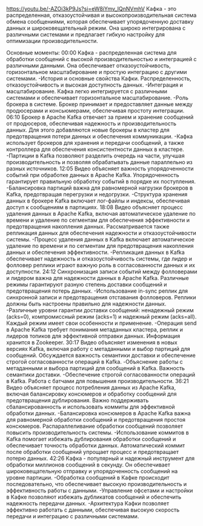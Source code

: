 https://youtu.be/-AZOi3kP9Js?si=eW8iYmv_IQnNVmhV
Кафка - это распределенная, отказоустойчивая и высокопроизводительная система обмена сообщениями, которая обеспечивает упорядоченную доставку данных и широковещательный режим. Она широко интегрирована с различными системами и предлагает гибкую настройку для оптимизации производительности.


Основные моменты:
00:00 Кафка - распределенная система для обработки сообщений с высокой производительностью и интеграцией с различными данными. Она обеспечивает отказоустойчивость, горизонтальное масштабирование и простую интеграцию с другими системами.
          -История и основные свойства Кафки. Распределенность, отказоустойчивость и высокая доступность данных.
          -Интеграция и масштабирование. Кафка легко интегрируется с различными системами и обеспечивает горизонтальное масштабирование.
          -Роль брокера в системе. Брокер принимает и предоставляет данные между продюсерами и консьюмерами, обеспечивая простоту интеграции.
06:10 Брокер в Apache Kafka отвечает за прием и хранение сообщений от продюсеров, обеспечивая надежность и производительность данных. Для этого добавляются новые брокеры в кластер для предотвращения потери данных и обеспечения коммуникации.
          -Кафка использует брокеров для хранения и передачи сообщений, а также контроллера для обеспечения консистентности данных в кластере.
          -Партиции в Kafka позволяют разделить очередь на части, улучшая производительность и позволяя обрабатывать данные параллельно из разных источников.
12:05 Видео объясняет важность упорядоченности событий при обработке данных в Apache Kafka. Упорядоченность гарантирует правильную обработку событий в порядке их поступления.
          -Балансировка партиций важна для равномерной нагрузки брокеров в Kafka, предотвращая перегрузки и недогрузки.
          -Структура хранения данных в брокере Kafka включает лог-файлы и индексы, обеспечивая доступ к сообщениям в партициях.
18:08 Видео объясняет процесс удаления данных в Apache Kafka, включая автоматическое удаление по времени и удаление по сегментам для обеспечения эффективности и предотвращения накопления данных. Рассматривается также репликация данных для обеспечения надежности и отказоустойчивости системы.
          -Процесс удаления данных в Kafka включает автоматическое удаление по времени и по сегментам для предотвращения накопления данных и обеспечения эффективности.
          -Репликация данных в Kafka обеспечивает надежность и отказоустойчивость системы, где лидер и фолловер реплики играют важную роль в согласованности данных и их доступности.
24:12 Синхронизация записи событий между фолловерами и лидером важна для надежности данных в Apache Kafka. Различные режимы гарантируют разную степень доставки сообщений и предотвращения потерь данных.
          -Использование in-sync реплик для синхронной записи и предотвращения отставания фолловеров. Реплики должны быть настроены правильно для надежности данных.
          -Различные уровни гарантии доставки сообщений: ненадежный режим (acks=0), компромиссный режим (acks=1) и надежный режим (acks=all). Каждый режим имеет свои особенности и применение.
          -Операция send в Apache Kafka требует понимания метаданных кластера, реплик и лидеров топиков для эффективной отправки данных. Информация хранится в Zookeeper.
30:17 Видео объясняет изменения в новых версиях Kafka, включая работу с метаданными и выбор партиций для сообщений. Обсуждается важность семантики доставки и обеспечение строгой согласованности операций в Kafka.
          -Объяснение работы с метаданными и выбора партиций для сообщений в Kafka. Важность семантики доставки. 
          -Обеспечение строгой согласованности операций в Kafka. Работа с батчами для повышения производительности. 
36:21 Видео объясняет процесс потребления данных из Apache Kafka, включая балансировку консюмеров и обработку сообщений для предотвращения дублирования. Важно поддерживать сбалансированность и использовать коммиты для эффективной обработки данных.
          -Балансировка консюмеров в Apache Kafka важна для равномерной обработки сообщений и предотвращения простоя консюмеров. Распараллеливание обработки сообщений позволяет повысить производительность системы.
          -Использование коммитов в Kafka помогает избежать дублирования обработки сообщений и обеспечивает точность обработки данных. Автоматический коммит после обработки сообщений упрощает процесс и предотвращает потерю данных.
42:26 Кафка - популярный и надежный инструмент для обработки миллионов сообщений в секунду. Он обеспечивает широковещательную отправку и упорядоченность сообщений на уровне партиции.
          -Обработка сообщений в Кафке происходит последовательно, что обеспечивает высокую производительность и эффективность работы с данными.
          -Управление офсетами и настройки в Кафке позволяют избежать дубликатов сообщений и обеспечить надежность передачи данных.
          -Архитектура Кафки позволяет эффективно работать с данными, обеспечивая высокую скорость передачи и интеграцию с различными системами.
